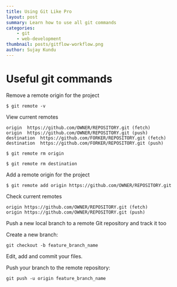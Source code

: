 ```yaml
---
title: Using Git Like Pro
layout: post
summary: Learn how to use all git commands
categories: 
    - git
    - web-development
thumbnail: posts/gitflow-workflow.png
author: Sujay Kundu
---
```


# Useful git commands

Remove a remote origin for the project

```
$ git remote -v
```

View current remotes

```
origin  https://github.com/OWNER/REPOSITORY.git (fetch)
origin  https://github.com/OWNER/REPOSITORY.git (push)
destination  https://github.com/FORKER/REPOSITORY.git (fetch)
destination  https://github.com/FORKER/REPOSITORY.git (push)
```

```
$ git remote rm origin
```

`$ git remote rm destination`

Add a remote origin for the project

`$ git remote add origin https://github.com/OWNER/REPOSITORY.git`

Check current remotes

```
origin https://github.com/OWNER/REPOSITORY.git (fetch)
origin https://github.com/OWNER/REPOSITORY.git (push)
```


Push a new local branch to a remote Git repository and track it too

Create a new branch:
```
git checkout -b feature_branch_name
```

Edit, add and commit your files.

Push your branch to the remote repository:

```
git push -u origin feature_branch_name
```